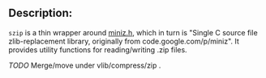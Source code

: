 ## Description:

`szip` is a thin wrapper around [miniz.h](https://github.com/richgel999/miniz),
which in turn is "Single C source file zlib-replacement library,
originally from code.google.com/p/miniz".
It provides utility functions for reading/writing .zip files.

*TODO*
Merge/move under vlib/compress/zip .

